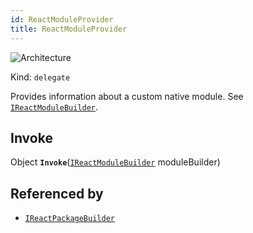 ```yaml
---
id: ReactModuleProvider
title: ReactModuleProvider
---
```


![Architecture](https://img.shields.io/badge/architecture-new_&_old-green)

Kind: `delegate`

Provides information about a custom native module. See [`IReactModuleBuilder`](IReactModuleBuilder).

## Invoke
Object **`Invoke`**([`IReactModuleBuilder`](IReactModuleBuilder) moduleBuilder)

## Referenced by
- [`IReactPackageBuilder`](IReactPackageBuilder)
